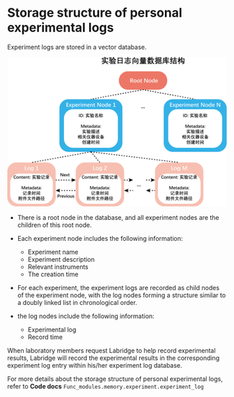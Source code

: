 # Storage structure of personal experimental logs

Experiment logs are stored in a vector database.

![Storage structure of personal experimental logs](./images/experiment_log_structure.png)

- There is a root node in the database, and all experiment nodes are the children of this root node.
- Each experiment node includes the following information:

  - Experiment name
  - Experiment description
  - Relevant instruments
  - The creation time
- For each experiment, the experiment logs are recorded as child nodes of the experiment node, 
with the log nodes forming a structure similar to a doubly linked list in chronological order.
- the log nodes include the following information:

  - Experimental log
  - Record time

When laboratory members request Labridge to help record experimental results, Labridge will record the 
experimental results in the corresponding experiment log entry within his/her experiment log database.

For more details about the storage structure of personal experimental logs, 
refer to **Code docs** `Func_modules.memory.experiment.experiment_log`